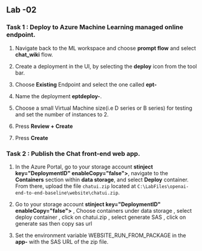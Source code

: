 ## Lab -02 

### Task 1 : Deploy to Azure Machine Learning managed online endpoint.

1. Navigate back to the ML workspace and choose **prompt flow** and select **chat_wiki** flow.
   
2. Create a deployment in the UI, by selecting the **deploy** icon from the tool bar.

3. Choose **Existing** Endpoint and select the one called **ept-<inject key="DeploymentID" enableCopy="false"></inject>**
   
4. Name the deployment **eptdeploy-<inject key="DeploymentID" enableCopy="false"></inject>**.
   
5. Choose a small Virtual Machine size(i.e D series or B series) for testing and set the number of instances to 2.
   
6. Press **Review + Create**

7. Press **Create**

### Task 2 : Publish the Chat front-end web app.

1. In the Azure Portal, go to your storage account **stinject key="DeploymentID" enableCopy="false"></inject>**, navigate to the **Containers** section within **data storage**, and select **Deploy** container. From there, upload the file `chatui.zip` located at `C:\LabFiles\openai-end-to-end-baseline\website\chatui.zip`.
  

2. Go to your storage account **stinject key="DeploymentID" enableCopy="false"></inject>** , Choose containers under data storage , select deploy container , click on chatui.zip , select generate SAS , click on generate sas then copy sas url

3. Set the environment variable WEBSITE_RUN_FROM_PACKAGE in the **app-<inject key="DeploymentID" enableCopy="false"></inject>** with the SAS URL of the zip file.
